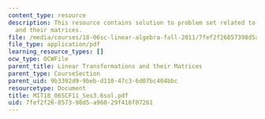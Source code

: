 ```yaml
---
content_type: resource
description: This resource contains solution to problem set related to linear transformations
  and their matrices.
file: /media/courses/18-06sc-linear-algebra-fall-2011/7fef2f26857398d5a96029f416f07261_MIT18_06SCF11_Ses3.6sol.pdf
file_type: application/pdf
learning_resource_types: []
ocw_type: OCWFile
parent_title: Linear Transformations and their Matrices
parent_type: CourseSection
parent_uid: 9b3392d9-9beb-d110-47c3-6d07bc404bbc
resourcetype: Document
title: MIT18_06SCF11_Ses3.6sol.pdf
uid: 7fef2f26-8573-98d5-a960-29f416f07261
---
```

